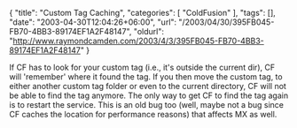 {
	"title": "Custom Tag Caching",
	"categories": [
		"ColdFusion"
	],
	"tags": [],
	"date": "2003-04-30T12:04:26+06:00",
	"url": "/2003/04/30/395FB045-FB70-4BB3-89174EF1A2F48147",
	"oldurl": "http://www.raymondcamden.com/2003/4/3/395FB045-FB70-4BB3-89174EF1A2F48147"
}

If CF has to look for your custom tag (i.e., it's outside the current dir), CF will 'remember' where it found the tag. If you then move the custom tag, to either another custom tag folder or even to the current directory, CF will not be able to find the tag anymore. The only way to get CF to find the tag again is to restart the service. This is an old bug too (well, maybe not a bug since CF caches the location for performance reasons) that affects MX as well.
